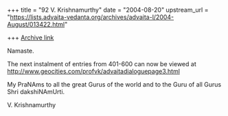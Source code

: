 +++
title = "92 V. Krishnamurthy"
date = "2004-08-20"
upstream_url = "https://lists.advaita-vedanta.org/archives/advaita-l/2004-August/013422.html"

+++
[Archive link](https://lists.advaita-vedanta.org/archives/advaita-l/2004-August/013422.html)

Namaste.

The next instalment of entries from 401-600 can now be
viewed at
http://www.geocities.com/profvk/advaitadialoguepage3.html

My PraNAms to all the great Gurus of the world and to the
Guru of all Gurus Shri dakshiNAmUrti.

V. Krishnamurthy 

